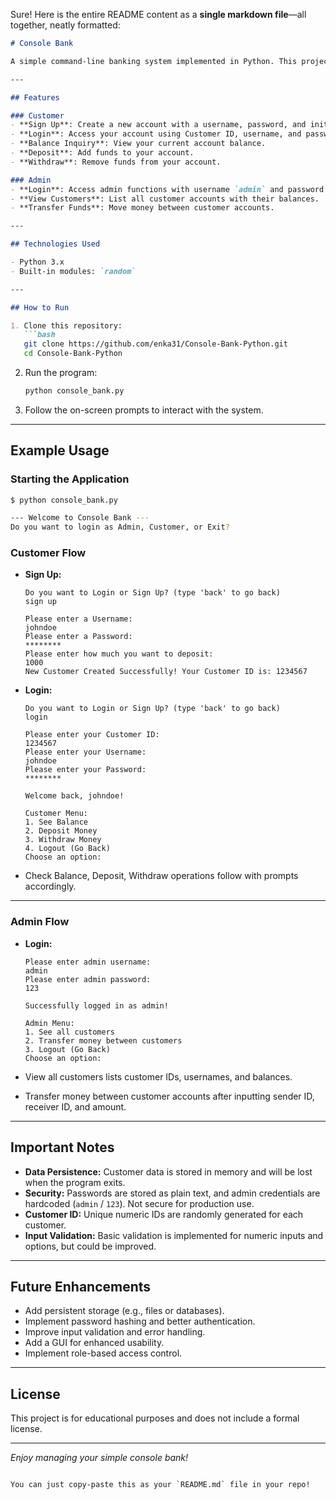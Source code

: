 Sure! Here is the entire README content as a **single markdown file**—all together, neatly formatted:

````markdown
# Console Bank

A simple command-line banking system implemented in Python. This project allows customers to create accounts, log in, check balances, deposit and withdraw money, and enables an admin to manage customer accounts.

---

## Features

### Customer
- **Sign Up**: Create a new account with a username, password, and initial deposit.
- **Login**: Access your account using Customer ID, username, and password.
- **Balance Inquiry**: View your current account balance.
- **Deposit**: Add funds to your account.
- **Withdraw**: Remove funds from your account.

### Admin
- **Login**: Access admin functions with username `admin` and password `123`.
- **View Customers**: List all customer accounts with their balances.
- **Transfer Funds**: Move money between customer accounts.

---

## Technologies Used

- Python 3.x
- Built-in modules: `random`

---

## How to Run

1. Clone this repository:
   ```bash
   git clone https://github.com/enka31/Console-Bank-Python.git
   cd Console-Bank-Python
````

2. Run the program:

   ```bash
   python console_bank.py
   ```
3. Follow the on-screen prompts to interact with the system.

---

## Example Usage

### Starting the Application

```bash
$ python console_bank.py

--- Welcome to Console Bank ---
Do you want to login as Admin, Customer, or Exit?
```

### Customer Flow

* **Sign Up:**

  ```plaintext
  Do you want to Login or Sign Up? (type 'back' to go back)
  sign up

  Please enter a Username:
  johndoe
  Please enter a Password:
  ********
  Please enter how much you want to deposit:
  1000
  New Customer Created Successfully! Your Customer ID is: 1234567
  ```

* **Login:**

  ```plaintext
  Do you want to Login or Sign Up? (type 'back' to go back)
  login

  Please enter your Customer ID:
  1234567
  Please enter your Username:
  johndoe
  Please enter your Password:
  ********

  Welcome back, johndoe!

  Customer Menu:
  1. See Balance
  2. Deposit Money
  3. Withdraw Money
  4. Logout (Go Back)
  Choose an option:
  ```

* Check Balance, Deposit, Withdraw operations follow with prompts accordingly.

---

### Admin Flow

* **Login:**

  ```plaintext
  Please enter admin username:
  admin
  Please enter admin password:
  123

  Successfully logged in as admin!

  Admin Menu:
  1. See all customers
  2. Transfer money between customers
  3. Logout (Go Back)
  Choose an option:
  ```
* View all customers lists customer IDs, usernames, and balances.
* Transfer money between customer accounts after inputting sender ID, receiver ID, and amount.

---

## Important Notes

* **Data Persistence:** Customer data is stored in memory and will be lost when the program exits.
* **Security:** Passwords are stored as plain text, and admin credentials are hardcoded (`admin` / `123`). Not secure for production use.
* **Customer ID:** Unique numeric IDs are randomly generated for each customer.
* **Input Validation:** Basic validation is implemented for numeric inputs and options, but could be improved.

---

## Future Enhancements

* Add persistent storage (e.g., files or databases).
* Implement password hashing and better authentication.
* Improve input validation and error handling.
* Add a GUI for enhanced usability.
* Implement role-based access control.

---

## License

This project is for educational purposes and does not include a formal license.

---

*Enjoy managing your simple console bank!*

```

You can just copy-paste this as your `README.md` file in your repo!
```
